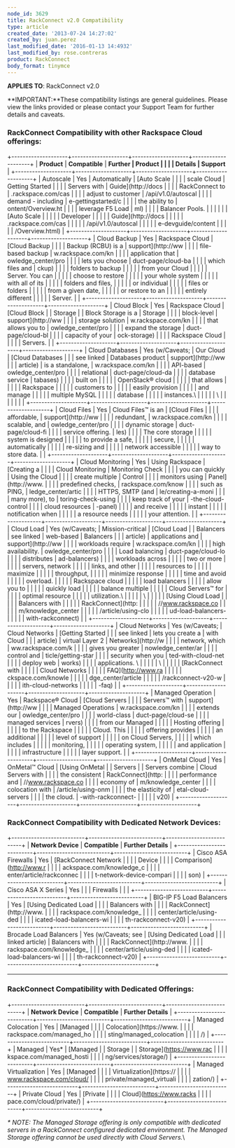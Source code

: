 ```yaml
---
node_id: 3629
title: RackConnect v2.0 Compatibility
type: article
created_date: '2013-07-24 14:27:02'
created_by: juan.perez
last_modified_date: '2016-01-13 14:4932'
last_modified_by: rose.contreras
product: RackConnect
body_format: tinymce
---
```


**APPLIES TO**: RackConnect v2.0

**IMPORTANT:**These compatibility listings are general guidelines. 
Please view the links provided or please contact your Support Team for
further details and caveats.

### **RackConnect Compatibility with other Rackspace Cloud offerings:**

+--------------------+--------------------+--------------------+--------------------+
| **Product**        | **Compatible**     | **Further          | **Product          |
|                    |                    | Details**          | Support**          |
+--------------------+--------------------+--------------------+--------------------+
| Autoscale          | Yes                | Automatically      | [Auto Scale        |
|                    |                    | scale Cloud        | Getting Started    |
|                    |                    | Servers with       | Guide](http://docs |
|                    |                    | RackConnect to     | .rackspace.com/cas |
|                    |                    | adjust to customer | /api/v1.0/autoscal |
|                    |                    | demand - including | e-gettingstarted/c |
|                    |                    | the ability to     | ontent/Overview.ht |
|                    |                    | leverage F5 Load   | ml)                |
|                    |                    | Balancer Pools.    |                    |
|                    |                    |                    | [Auto Scale        |
|                    |                    |                    | Developer          |
|                    |                    |                    | Guide](http://docs |
|                    |                    |                    | .rackspace.com/cas |
|                    |                    |                    | /api/v1.0/autoscal |
|                    |                    |                    | e-devguide/content |
|                    |                    |                    | /Overview.html)    |
+--------------------+--------------------+--------------------+--------------------+
| Cloud Backup       | Yes                | Rackspace Cloud    | [Cloud Backup      |
|                    |                    | Backup (RCBU) is a | support](http://ww |
|                    |                    | file-based backup  | w.rackspace.com/kn |
|                    |                    | application that   | owledge_center/pro |
|                    |                    | lets you choose    | duct-page/cloud-ba |
|                    |                    | which files and    | ckup)              |
|                    |                    | folders to backup  |                    |
|                    |                    | from your Cloud    |                    |
|                    |                    | Server. You can    |                    |
|                    |                    | choose to restore  |                    |
|                    |                    | your whole system  |                    |
|                    |                    | with all of its    |                    |
|                    |                    | folders and files, |                    |
|                    |                    | or individual      |                    |
|                    |                    | files or folders   |                    |
|                    |                    | from a given date, |                    |
|                    |                    | or restore to an   |                    |
|                    |                    | entirely different |                    |
|                    |                    | Server.            |                    |
+--------------------+--------------------+--------------------+--------------------+
| Cloud Block        | Yes                | Rackspace Cloud    | [Cloud Block       |
| Storage            |                    | Block Storage is a | Storage            |
|                    |                    | block-level        | support](http://ww |
|                    |                    | storage solution   | w.rackspace.com/kn |
|                    |                    | that allows you to | owledge_center/pro |
|                    |                    | expand the storage | duct-page/cloud-bl |
|                    |                    | capacity of your   | ock-storage)       |
|                    |                    | Rackspace Cloud    |                    |
|                    |                    | Servers.           |                    |
+--------------------+--------------------+--------------------+--------------------+
| Cloud Databases    | Yes (w/Caveats;    | Our Cloud          | [Cloud Databases   |
|                    | see linked         | Databases product  | support](http://ww |
|                    | article)           | is a standalone,   | w.rackspace.com/kn |
|                    |                    | API-based          | owledge_center/pro |
|                    |                    | relational         | duct-page/cloud-da |
|                    |                    | database service   | tabases)           |
|                    |                    | built on           |                    |
|                    |                    | OpenStack&reg; cloud   |                    |
|                    |                    | that allows        |                    |
|                    |                    | Rackspace          |                    |
|                    |                    | customers to       |                    |
|                    |                    | easily provision   |                    |
|                    |                    | and manage         |                    |
|                    |                    | multiple MySQL     |                    |
|                    |                    | database           |                    |
|                    |                    | instances.\        |                    |
|                    |                    |  \                 |                    |
|                    |                    |                    |                    |
+--------------------+--------------------+--------------------+--------------------+
| Cloud Files        | Yes                | Cloud Files&trade; is an | [Cloud Files       |
|                    |                    | affordable,        | support](http://ww |
|                    |                    | redundant,         | w.rackspace.com/kn |
|                    |                    | scalable, and      | owledge_center/pro |
|                    |                    | dynamic storage    | duct-page/cloud-fi |
|                    |                    | service offering.  | les)               |
|                    |                    | The core storage   |                    |
|                    |                    | system is designed |                    |
|                    |                    | to provide a safe, |                    |
|                    |                    | secure,            |                    |
|                    |                    | automatically      |                    |
|                    |                    | re-sizing and      |                    |
|                    |                    | network accessible |                    |
|                    |                    | way to store data. |                    |
+--------------------+--------------------+--------------------+--------------------+
| Cloud Monitoring   | Yes                | Using Rackspace    | [Creating a        |
|                    |                    | Cloud Monitoring   | Monitoring Check   |
|                    |                    | you can quickly    | Using the Cloud    |
|                    |                    | create multiple    | Control            |
|                    |                    | monitors using     | Panel](http://www. |
|                    |                    | predefined checks, | rackspace.com/know |
|                    |                    | such as PING,      | ledge_center/artic |
|                    |                    | HTTPS, SMTP (and   | le/creating-a-moni |
|                    |                    | many more), to     | toring-check-using |
|                    |                    | keep track of your | -the-cloud-control |
|                    |                    | cloud resources    | -panel)            |
|                    |                    | and receive        |                    |
|                    |                    | instant            |                    |
|                    |                    | notification when  |                    |
|                    |                    | a resource needs   |                    |
|                    |                    | your attention.    |                    |
+--------------------+--------------------+--------------------+--------------------+
| Cloud Load         | Yes (w/Caveats;    | Mission-critical   | [Cloud Load        |
| Balancers          | see linked         | web-based          | Balancers          |
|                    | article)           | applications and   | support](http://ww |
|                    |                    | workloads require  | w.rackspace.com/kn |
|                    |                    | high availability. | owledge_center/pro |
|                    |                    | Load balancing     | duct-page/cloud-lo |
|                    |                    | distributes        | ad-balancers)      |
|                    |                    | workloads across   |                    |
|                    |                    | two or more        |                    |
|                    |                    | servers, network   |                    |
|                    |                    | links, and other   |                    |
|                    |                    | resources to       |                    |
|                    |                    | maximize           |                    |
|                    |                    | throughput,        |                    |
|                    |                    | minimize response  |                    |
|                    |                    | time and avoid     |                    |
|                    |                    | overload.          |                    |
|                    |                    | Rackspace cloud    |                    |
|                    |                    | load balancers     |                    |
|                    |                    | allow you to       |                    |
|                    |                    | quickly load       |                    |
|                    |                    | balance multiple   |                    |
|                    |                    | Cloud Servers&trade; for |                    |
|                    |                    | optimal resource   |                    |
|                    |                    | utilization.\      |                    |
|                    |                    |  \                 |                    |
|                    |                    |  [Using Cloud Load |                    |
|                    |                    | Balancers with     |                    |
|                    |                    | RackConnect](http: |                    |
|                    |                    | //www.rackspace.co |                    |
|                    |                    | m/knowledge_center |                    |
|                    |                    | /article/using-clo |                    |
|                    |                    | ud-load-balancers- |                    |
|                    |                    | with-rackconnect)  |                    |
+--------------------+--------------------+--------------------+--------------------+
| Cloud Networks     | Yes (w/Caveats;    | Cloud Networks     | [Getting Started   |
|                    | see linked         | lets you create a  | with Cloud         |
|                    | article)           | virtual Layer 2    | Networks](http://w |
|                    |                    | network, which     | ww.rackspace.com/k |
|                    |                    | gives you greater  | nowledge_center/ar |
|                    |                    | control and        | ticle/getting-star |
|                    |                    | security when you  | ted-with-cloud-net |
|                    |                    | deploy web         | works)             |
|                    |                    | applications.  \   |                    |
|                    |                    |  \                 |                    |
|                    |                    |  [RackConnect with |                    |
|                    |                    | Cloud Networks     |                    |
|                    |                    | FAQ](http://www.ra |                    |
|                    |                    | ckspace.com/knowle |                    |
|                    |                    | dge_center/article |                    |
|                    |                    | /rackconnect-v20-w |                    |
|                    |                    | ith-cloud-networks |                    |
|                    |                    | -faq)              |                    |
+--------------------+--------------------+--------------------+--------------------+
| Managed Operation  | Yes                | Rackspace&reg; Cloud   | [Cloud Servers     |
|                    |                    | Servers&trade; with      | support](http://ww |
|                    |                    | Managed Operations | w.rackspace.com/kn |
|                    |                    | extends our        | owledge_center/pro |
|                    |                    | world-class        | duct-page/cloud-se |
|                    |                    | managed services   | rvers)             |
|                    |                    | from our Managed   |                    |
|                    |                    | Hosting offering   |                    |
|                    |                    | to the Rackspace   |                    |
|                    |                    | Cloud. This        |                    |
|                    |                    | offering provides  |                    |
|                    |                    | an additional      |                    |
|                    |                    | level of support   |                    |
|                    |                    | on Cloud Servers,  |                    |
|                    |                    | which includes     |                    |
|                    |                    | monitoring,        |                    |
|                    |                    | operating system,  |                    |
|                    |                    | and application    |                    |
|                    |                    | infrastructure     |                    |
|                    |                    | layer support.     |                    |
+--------------------+--------------------+--------------------+--------------------+
| OnMetal Cloud      | Yes                | OnMetal&trade; Cloud     | [Using OnMetal     |
| Servers            |                    | Servers combine    | Cloud Servers with |
|                    |                    | the consistent     | RackConnect](http: |
|                    |                    | performance and    | //www.rackspace.co |
|                    |                    | economy of         | m/knowledge_center |
|                    |                    | colocation with    | /article/using-onm |
|                    |                    | the elasticity of  | etal-cloud-servers |
|                    |                    | the cloud.         | -with-rackconnect- |
|                    |                    |                    | v20)               |
+--------------------+--------------------+--------------------+--------------------+

 

### **RackConnect Compatibility with Dedicated Network Devices:**

 

+--------------------------+--------------------------+--------------------------+
| **Network Device**       | **Compatible**           | **Further Details**      |
+--------------------------+--------------------------+--------------------------+
| Cisco ASA Firewalls      | Yes                      | [RackConnect Network     |
|                          |                          | Device                   |
|                          |                          | Comparison](http://www.r |
|                          |                          | ackspace.com/knowledge_c |
|                          |                          | enter/article/rackconnec |
|                          |                          | t-network-device-compari |
|                          |                          | son)                     |
+--------------------------+--------------------------+--------------------------+
| Cisco ASA X Series       | Yes                      |                          |
| Firewalls                |                          |                          |
+--------------------------+--------------------------+--------------------------+
| BIG-IP F5 Load Balancers | Yes                      | [Using Dedicated Load    |
|                          |                          | Balancers with           |
|                          |                          | RackConnect](http://www. |
|                          |                          | rackspace.com/knowledge_ |
|                          |                          | center/article/using-ded |
|                          |                          | icated-load-balancers-wi |
|                          |                          | th-rackconnect-v20)      |
+--------------------------+--------------------------+--------------------------+
| Brocade Load Balancers   | Yes (w/Caveats; see      | [Using Dedicated Load    |
|                          | linked article)          | Balancers with           |
|                          |                          | RackConnect](http://www. |
|                          |                          | rackspace.com/knowledge_ |
|                          |                          | center/article/using-ded |
|                          |                          | icated-load-balancers-wi |
|                          |                          | th-rackconnect-v20)      |
+--------------------------+--------------------------+--------------------------+

** **

### **RackConnect Compatibility with Dedicated Offerings:**

 

+--------------------------+--------------------------+--------------------------+
| **Network Device**       | **Compatible**           | **Further Details**      |
+--------------------------+--------------------------+--------------------------+
| Managed Colocation       | Yes                      | [Managed                 |
|                          |                          | Colocation](https://www. |
|                          |                          | rackspace.com/managed_ho |
|                          |                          | sting/managed_colocation |
|                          |                          | /)                       |
+--------------------------+--------------------------+--------------------------+
| Managed                  | Yes\*                    | [Managed                 |
| Storage                  |                          | Storage](https://www.rac |
|                          |                          | kspace.com/managed_hosti |
|                          |                          | ng/services/storage/)    |
+--------------------------+--------------------------+--------------------------+
| Managed Virtualization   | Yes                      | [Managed                 |
|                          |                          | Virtualization](https:// |
|                          |                          | www.rackspace.com/cloud/ |
|                          |                          | private/managed_virtuali |
|                          |                          | zation/)                 |
+--------------------------+--------------------------+--------------------------+
| Private Cloud            | Yes                      | [Private                 |
|                          |                          | Cloud](https://www.racks |
|                          |                          | pace.com/cloud/private/) |
+--------------------------+--------------------------+--------------------------+

*\* NOTE: The Managed Storage offering is only compatible with dedicated
servers in a RackConnect configured dedicated environment.  The Managed
Storage offering cannot be used directly with Cloud Servers.*\
  

